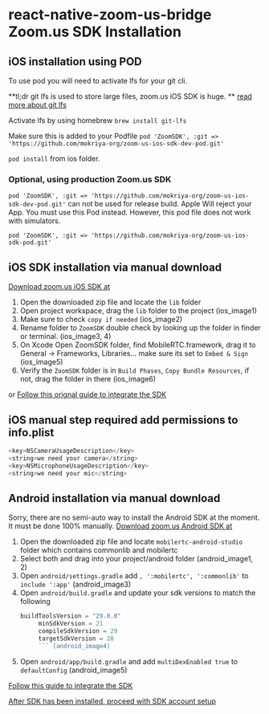 # react-native-zoom-us-bridge Zoom.us SDK Installation

## iOS installation using POD

To use pod you will need to activate lfs for your git cli.

**tl;dr git lfs is used to store large files, zoom.us iOS SDK is huge.
**
[read more about git lfs](https://help.github.com/en/github/managing-large-files/installing-git-large-file-storage)

Activate lfs by using homebrew `brew install git-lfs`

Make sure this is added to your Podfile `pod 'ZoomSDK', :git => 'https://github.com/mokriya-org/zoom-us-ios-sdk-dev-pod.git'`

`pod install` from ios folder.

### Optional, using production Zoom.us SDK
`pod 'ZoomSDK', :git => 'https://github.com/mokriya-org/zoom-us-ios-sdk-dev-pod.git'` can not be used for release build. Apple Will reject your App. You must use this Pod instead. However, this pod file does not work with simulators.

`pod 'ZoomSDK', :git => 'https://github.com/mokriya-org/zoom-us-ios-sdk-pod.git'`

## iOS SDK installation via manual download
[Download zoom.us iOS SDK at](https://github.com/zoom/zoom-sdk-ios)

1. Open the downloaded zip file and locate the `lib` folder
2. Open project workspace, drag the `lib` folder to the project (ios_image1)
3. Make sure to check `copy if needed` (ios_image2)
4. Rename folder to `ZoomSDK` double check by looking up the folder in finder or terminal. (ios_image3, 4)
5. On Xcode Open ZoomSDK folder, find MobileRTC.framework, drag it to General -> Frameworks, Libraries... make sure its set to `Embed & Sign` (ios_image5)
6. Verify the `ZoomSDK` folder is in `Build Phases`, `Copy Bundle Resources`, if not, drag the folder in there (ios_image6)


or [Follow this orignal guide to integrate the SDK](https://marketplace.zoom.us/docs/sdk/native-sdks/iOS/getting-started/integration)

## iOS manual step required add permissions to info.plist
```javascript
<key>NSCameraUsageDescription</key>
<string>we need your camera</string>
<key>NSMicrophoneUsageDescription</key>
<string>we need your mic</string>
```

## Android installation via manual download
Sorry, there are no semi-auto way to install the Android SDK at the moment. It must be done 100% manually.
[Download zoom.us Android SDK at](https://github.com/zoom/zoom-sdk-android)

1. Open the downloaded zip file and locate `mobilertc-android-studio` folder which contains commonlib and mobilertc
2. Select both and drag into your project/android folder (android_image1, 2)
3. Open `android/settings.gradle` add `, ':mobilertc', ':commonlib'` to `include ':app'` (android_image3)
4. Open `android/build.gradle` and update your sdk versions to match the following
   ```javascript
   buildToolsVersion = "29.0.0"
        minSdkVersion = 21
        compileSdkVersion = 29
        targetSdkVersion = 28
        ``` (android_image4)
5. Open `android/app/build.gradle` and add `multiDexEnabled true` to `defaultConfig` (android_image5)


[Follow this guide to integrate the SDK](https://marketplace.zoom.us/docs/sdk/native-sdks/android/getting-started/integration)


[After SDK has been installed, proceed with SDK account setup](SDK_ACCOUNT_SETUP.md)
